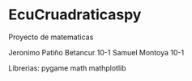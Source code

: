 # EcuCruadraticaspy

Proyecto de matematicas 

Jeronimo Patiño Betancur 10-1
Samuel Montoya 10-1

Librerias:
pygame
math
mathplotlib

